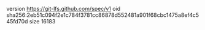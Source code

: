 version https://git-lfs.github.com/spec/v1
oid sha256:2eb51c094f2e1c784f3781cc86878d552481a901f68cbc1475a8ef4c545fd70d
size 16183

